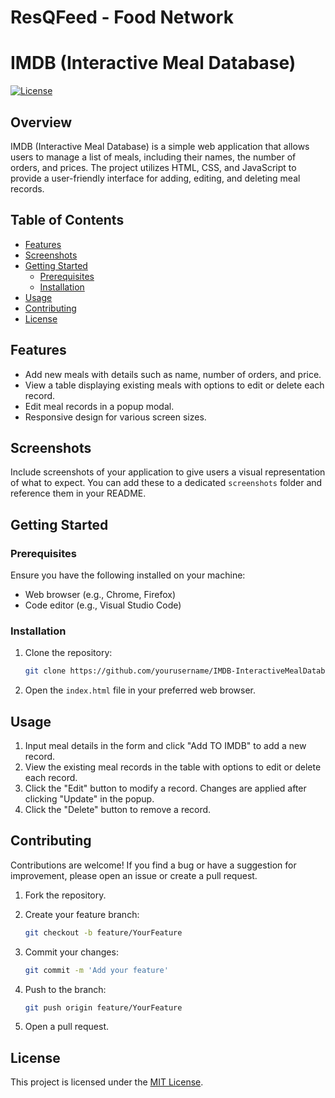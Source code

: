 # ResQFeed - Food Network

# IMDB (Interactive Meal Database)

[![License](https://img.shields.io/badge/License-MIT-blue.svg)](LICENSE)

## Overview

IMDB (Interactive Meal Database) is a simple web application that allows users to manage a list of meals, including their names, the number of orders, and prices. The project utilizes HTML, CSS, and JavaScript to provide a user-friendly interface for adding, editing, and deleting meal records.

## Table of Contents

- [Features](#features)
- [Screenshots](#screenshots)
- [Getting Started](#getting-started)
  - [Prerequisites](#prerequisites)
  - [Installation](#installation)
- [Usage](#usage)
- [Contributing](#contributing)
- [License](#license)

## Features

- Add new meals with details such as name, number of orders, and price.
- View a table displaying existing meals with options to edit or delete each record.
- Edit meal records in a popup modal.
- Responsive design for various screen sizes.

## Screenshots

Include screenshots of your application to give users a visual representation of what to expect. You can add these to a dedicated `screenshots` folder and reference them in your README.

## Getting Started

### Prerequisites

Ensure you have the following installed on your machine:

- Web browser (e.g., Chrome, Firefox)
- Code editor (e.g., Visual Studio Code)

### Installation

1. Clone the repository:

    ```bash
    git clone https://github.com/yourusername/IMDB-InteractiveMealDatabase.git
    ```

2. Open the `index.html` file in your preferred web browser.

## Usage

1. Input meal details in the form and click "Add TO IMDB" to add a new record.
2. View the existing meal records in the table with options to edit or delete each record.
3. Click the "Edit" button to modify a record. Changes are applied after clicking "Update" in the popup.
4. Click the "Delete" button to remove a record.

## Contributing

Contributions are welcome! If you find a bug or have a suggestion for improvement, please open an issue or create a pull request.

1. Fork the repository.
2. Create your feature branch:

    ```bash
    git checkout -b feature/YourFeature
    ```

3. Commit your changes:

    ```bash
    git commit -m 'Add your feature'
    ```

4. Push to the branch:

    ```bash
    git push origin feature/YourFeature
    ```

5. Open a pull request.

## License

This project is licensed under the [MIT License](LICENSE).



